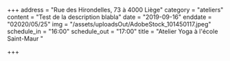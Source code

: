 +++
address = "Rue des Hirondelles, 73 à 4000 Liège"
category = "ateliers"
content = "Test de la description blabla"
date = "2019-09-16"
enddate = "02020/05/25"
img = "/assets/uploadsOut/AdobeStock_101450117.jpeg"
schedule_in = "16:00"
schedule_out = "17:00"
title = "Atelier Yoga à l'école Saint-Maur "

+++
